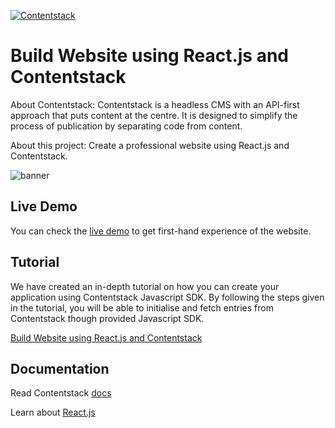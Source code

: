 [![Contentstack](https://camo.githubusercontent.com/d24f513afa94a4a762533d54a0f590300dbd0413/68747470733a2f2f7777772e636f6e74656e74737461636b2e636f6d2f646f63732f7374617469632f696d616765732f636f6e74656e74737461636b2e706e67)](https://www.contentstack.com/)


# Build Website using React.js and Contentstack

About Contentstack: Contentstack is a headless CMS with an API-first approach that puts content at the centre. It is designed to simplify the process of publication by separating code from content.

About this project: Create a professional website using React.js and Contentstack.


![banner](https://images.contentstack.io/v3/assets/bltd54883dc2bec88dc/bltedfdf54b5872e575/5f89a089a50ed742e7fcc9e3/contentstack-reactjs-demo.png "banner.png")

## Live Demo

You can check the [live demo](https://contentstack-reactjs-universal-demo.vercel.app/) to get first-hand experience of the website.


## Tutorial

We have created an in-depth tutorial on how you can create your application using Contentstack Javascript SDK. By following the steps given in the tutorial, you will be able to initialise and fetch entries from Contentstack though provided Javascript SDK.

[Build Website using React.js and Contentstack](https://www.contentstack.com/docs/)


## Documentation

Read Contentstack [docs](https://www.contentstack.com/docs/)

Learn about [React.js](https://reactjs.org/docs/getting-started.html)









